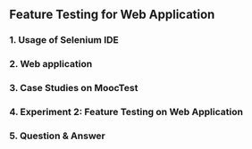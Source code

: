 ## Feature Testing for Web Application

### 1. Usage of Selenium IDE   

### 2. Web application

### 3. Case Studies on MoocTest 

### 4. Experiment 2: Feature Testing on Web Application

### 5. Question & Answer


